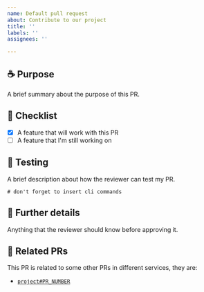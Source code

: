 ```yaml
---
name: Default pull request
about: Contribute to our project
title: ''
labels: ''
assignees: ''

---
```


## ☕ Purpose

A brief summary about the purpose of this PR.

## 🧐 Checklist

- [x] A feature that will work with this PR
- [ ] A feature that I'm still working on

## 🐞 Testing

A brief description about how the reviewer can test my PR.

~~~shell
# don't forget to insert cli commands
~~~

## 🍩 Further details

Anything that the reviewer should know before approving it.

## 🔗 Related PRs

This PR is related to some other PRs in different services, they are:
* [`project#PR_NUMBER`](https://)

